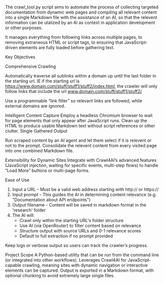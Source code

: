 The crawl_tool.py script aims to automate the process of collecting targeted documentation from dynamic web pages and compiling all relevant content into a single Markdown file with the assistance of an AI, so that the relevent information can be utalized by an AI as context in application development or other purposes. 

It manages everything from following links across multiple pages, to removing extraneous HTML or script tags, to ensuring that JavaScript-driven elements are fully loaded before gathering text.

Key Objectives

Comprehensive Crawling

Automatically traverse all sublinks within a domain up until the last folder in the starting url. IE if the starting url is https://www.domain.com/stuff/stuff1/stuff2/index.html, the crawler will only follow links that include the url www.domain.com/stuff/stuff1/stuff2/ 

Use a programmable “link filter” so relevant links are followed, while external domains are ignored.

Intelligent Content Capture
Employ a headless Chromium browser to wait for page elements that only appear after JavaScript runs.
Clean up the HTML to produce usable Markdown text without script references or other clutter.
Single Gathered Output

Run scraped content by an AI agent and let them select if it is relevent or not to the prompt. Consolidate the relevent content from every visited page into one combined Markdown file.

Extensibility for Dynamic Sites
Integrate with Crawl4AI’s advanced features (JavaScript injection, waiting for specific events, multi-step flows) to handle “Load More” buttons or multi-page forms.

Ease of Use
1. Input a URL - Must be a valid web address starting with http:// or https://
2. Input prompt - This guides the AI in determining content relevance (e.g. "Documentation about API endpoints")
3. Output filename - Content will be saved in markdown format in the 'research' folder
4. The AI will:
   - Crawl only within the starting URL's folder structure
   - Use AI (via OpenRouter) to filter content based on relevance
   - Structure output with source URLs and 0-1 relevance scores  
   - Default to full extraction if no prompt provided
   
Keep logs or verbose output so users can track the crawler’s progress.

Project Scope
A Python-based utility that can be run from the command line (or integrated into other workflows).
Leverages Crawl4AI for JavaScript‐capable crawling, meaning sites with dynamic navigation or interactive elements can be captured.
Output is exported in a Markdown format, with optional chunking to avoid extremely large single files.
